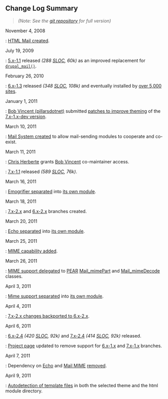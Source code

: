 ## Change Log Summary

> *(Note: See the [git repository](http://drupalcode.org/project/htmlmail.git/log/refs/heads/7.x-2.x) for full version)*

November 4, 2008

:   [HTML Mail created](http://drupalcode.org/project/htmlmail.git/commit/64a69aff375ffe42d311963d748866085281896e).

July 19, 2009

:   [5.x-1.1](http://drupal.org/node/524718) released *(288 [SLOC](http://www.dwheeler.com/sloccount/), 60k)* as an improved replacement for [`drupal_mail()`](http://api.drupal.org/api/drupal/includes--common.inc/function/drupal_mail/5).

February 26, 2010

:   [6.x-1.3](http://drupal.org/node/726398) released *(348 [SLOC](http://www.dwheeler.com/sloccount/), 108k)* and eventually installed by [over 5,000 sites](http://drupal.org/project/usage/726398).

January 1, 2011

:   [Bob Vincent (pillarsdotnet)](http://drupal.org/user/36148) submitted [patches to improve theming](http://drupal.org/node/1012246) of the [7.x-1.x-dev version](http://drupal.org/node/355250).

March 10, 2011

:   [Mail System created](http://drupalcode.org/project/mailsystem.git/commit/5cc8201c5e48b56efecc139c9a51dd49775aebaf) to allow mail-sending modules to cooperate and co-exist.

March 11, 2011

:   [Chris Herberte](http://drupal.org/user/1171) grants [Bob Vincent](http://drupal.org/user/36148) co-maintainer access.

:   [7.x-1.1](http://drupal.org/node/1088882) released *(589 [SLOC](http://www.dwheeler.com/sloccount/), 76k)*.

March 16, 2011

:   [Emogrifier separated](http://drupalcode.org/project/htmlmail.git/commit/a0083eea7b575a702d3aecdd0578378277c7c8d4) into [its own module](http://drupal.org/project/emogrifier).

March 18, 2011

:   [7.x-2.x](http://drupalcode.org/project/htmlmail.git/commit/6c0463849493f8b528be8d4099ab0c6fbc976fe2) and [6.x-2.x](http://drupalcode.org/project/htmlmail.git/commit/a4b36c6de5f241ceccd0aeea4599d35de066fa9c) branches created.

March 20, 2011

:   [Echo separated](http://drupalcode.org/project/htmlmail.git/commit/f481fc8997a1345e9490e80043c616a5805d6e44) into [its own module](http://drupal.org/project/echo).

March 25, 2011

:   [MIME capability added](http://drupalcode.org/project/htmlmail.git/commit/0ebec6e83e688b6d51e35554618727dc3133c970).

March 26, 2011

:   [MIME support delegated](http://drupalcode.org/project/htmlmail.git/commit/104e8916c9ba92486a227786b6781cac38e60905) to [PEAR](http://pear.php.net) [Mail_mimePart](http://pear.php.net/manual/en/package.mail.mail-mimepart.mail-mimepart.php) and [Mail_mimeDecode](http://pear.php.net/manual/en/package.mail.mail-mimedecode.php) classes.

April 3, 2011

:   [Mime support separated](http://drupalcode.org/project/htmlmail.git/commit/a17e7996d0d119012205cf47195064848e59d937) into [its own module](http://drupal.org/project/mailmime).

April 4, 2011

:   [7.x-2.x changes backported to 6.x-2.x](http://drupalcode.org/project/htmlmail.git/commit/f419fb3cf18276cca9f0d3dbc2c80e6e6a6bbda9).

April 6, 2011

:   [6.x-2.4](http://drupal.org/node/1118032) *(420 [SLOC](http://www.dwheeler.com/sloccount), 92k)* and [7.x-2.4](http://drupal.org/node/1118034) *(414 [SLOC](http://www.dwheeler.com/sloccount), 92k)* released.

:   [Project page](http://drupal.org/project/htmlmail) updated to remove support for [6.x-1.x](http://drupalcode.org/project/htmlmail.git/shortlog/refs/heads/6.x-1.x) and [7.x-1.x](http://drupalcode.org/project/htmlmail.git/shortlog/refs/heads/7.x-1.x) branches.

April 7, 2011

:   Dependency on [Echo](http://drupal.org/project/echo) and [Mail MIME](http://drupal.org/project/mailmime) [removed](http://drupalcode.org/project/htmlmail.git/commit/20abfd24ad0006c9312fd8f0a5edcdaed8e5920b).

April 9, 2011

:   [Autodetection of template files](http://drupalcode.org/project/htmlmail.git/commit/dd53d4f28cdbe893bb32e31a03ceba34c5240402) in both the selected theme and the html module directory.
